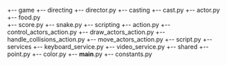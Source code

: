 +-- game
    +-- directing
      +-- director.py
    +-- casting
      +-- cast.py
      +-- actor.py
      +-- food.py             
      +-- score.py
      +-- snake.py
    +-- scripting
      +-- action.py
      +-- control_actors_action.py
      +-- draw_actors_action.py
      +-- handle_collisions_action.py
      +-- move_actors_action.py
      +-- script.py
    +-- services
      +-- keyboard_service.py
      +-- video_service.py
    +-- shared
      +-- point.py
      +-- color.py
  +-- __main__.py
  +-- constants.py